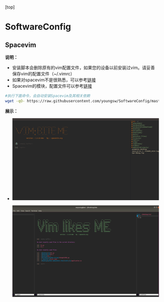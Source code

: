 [top]

# SoftwareConfig

## Spacevim

**说明：**

- 安装脚本会删除原有的vim配置文件，如果您的设备以前安装过vim。请妥善保存vim的配置文件（~/.vimrc）
- 如果对spacevim不是很熟悉，可以参考[链接](https://spacevim.org/cn/quick-start-guide/)
- Spacevim的模块，配置文件可以参考[链接](https://spacevim.org/cn/layers/)

```bash
#执行下面命令，会自动安装Spacevim及其相关依赖
wget -qO- https://raw.githubusercontent.com/youngsw/SoftwareConfig/master/SpaceVimSw.sh | sh -x

```

**展示：**

- ![展示](img/spacevim.png)

  ![展示](img/spacevim2.png)